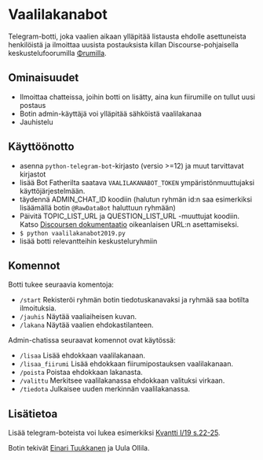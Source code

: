 # Vaalilakanabot

Telegram-botti, joka vaalien aikaan ylläpitää listausta ehdolle asettuneista henkilöistä ja ilmoittaa uusista postauksista killan Discourse-pohjaisella keskustelufoorumilla [Φrumilla](https://fiirumi.fyysikkokilta.fi). 

## Ominaisuudet
- Ilmoittaa chatteissa, joihin botti on lisätty, aina kun fiirumille on tullut uusi postaus 
- Botin admin-käyttäjä voi ylläpitää sähköistä vaalilakanaa
- Jauhistelu

## Käyttöönotto
- asenna `python-telegram-bot`-kirjasto (versio >=12) ja muut tarvittavat kirjastot
- lisää Bot Fatherilta saatava `VAALILAKANABOT_TOKEN` ympäristönmuuttujaksi käyttöjärjestelmään.
- täydennä ADMIN_CHAT_ID koodiin (halutun ryhmän id:n saa esimerkiksi lisäämällä botin `@RawDataBot` haluttuun ryhmään)
- Päivitä TOPIC_LIST_URL ja QUESTION_LIST_URL -muuttujat koodiin. Katso [Discoursen dokumentaatio](https://docs.discourse.org/#tag/Categories/paths/~1c~1{id}.json/get) oikeanlaisen URL:n asettamiseksi.
- `$ python vaalilakanabot2019.py` 
- lisää botti relevantteihin keskusteluryhmiin

## Komennot
Botti tukee seuraavia komentoja:
- `/start` Rekisteröi ryhmän botin tiedotuskanavaksi ja ryhmää saa botilta ilmoituksia.
- `/jauhis` Näytää vaaliaiheisen kuvan.
- `/lakana` Näytää vaalien ehdokastilanteen.

Admin-chatissa seuraavat komennot ovat käytössä:
- `/lisaa` Lisää ehdokkaan vaalilakanaan.
- `/lisaa_fiirumi` Lisää ehdokkaan fiirumipostauksen vaalilakanaan.
- `/poista` Poistaa ehdokkaan lakanasta.
- `/valittu` Merkitsee vaalilakanassa ehdokkaan valituksi virkaan.
- `/tiedota` Julkaisee uuden merkinnän vaalilakanassa.

## Lisätietoa
Lisää telegram-boteista voi lukea esimerkiksi [Kvantti I/19 s.22-25](https://kvantti.ayy.fi/blog/wp-content/uploads/2019/03/kvantti-19-1-nettiin.pdf). 

Botin tekivät [Einari Tuukkanen](https://github.com/EinariTuukkanen) ja Uula Ollila.
